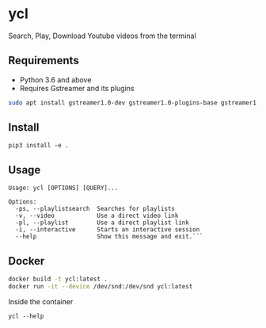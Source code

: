 # ycl
Search, Play, Download Youtube videos from the terminal

## Requirements

* Python 3.6 and above
* Requires Gstreamer and its plugins

```bash
sudo apt install gstreamer1.0-dev gstreamer1.0-plugins-base gstreamer1.0-plugins-good gstreamer1.0-plugins-bad gstreamer1.0-plugins-ugly
```

## Install

```
pip3 install -e .
```

## Usage

```
Usage: ycl [OPTIONS] [QUERY]...

Options:
  -ps, --playlistsearch  Searches for playlists
  -v, --video            Use a direct video link
  -pl, --playlist        Use a direct playlist link
  -i, --interactive      Starts an interactive session
  --help                 Show this message and exit.```
```

## Docker

```bash
docker build -t ycl:latest .
docker run -it --device /dev/snd:/dev/snd ycl:latest
```

Inside the container

```
ycl --help
```


